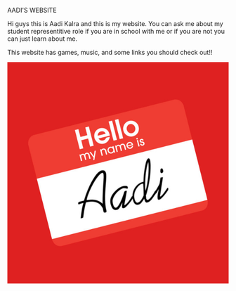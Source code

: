 AADI'S WEBSITE

Hi guys this is Aadi Kalra and this is my website. You can ask me about my student representitive role if you are in school with me or if you are not you can just learn about me.

This website has games, music, and some links you should check out!!


![alt text](logo.jpg "Aadi's Name")
